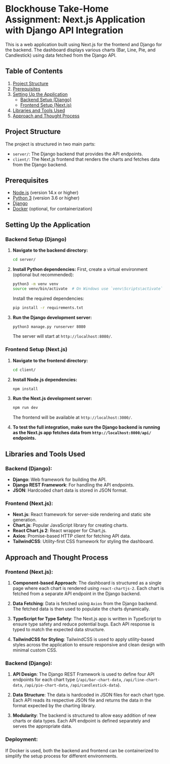 # Blockhouse Take-Home Assignment: Next.js Application with Django API Integration

This is a web application built using Next.js for the frontend and Django for the backend. The dashboard displays various charts (Bar, Line, Pie, and Candlestick) using data fetched from the Django API.

## Table of Contents
1. [Project Structure](#project-structure)
2. [Prerequisites](#prerequisites)
3. [Setting Up the Application](#setting-up-the-application)
   - [Backend Setup (Django)](#backend-setup-django)
   - [Frontend Setup (Next.js)](#frontend-setup-nextjs)
4. [Libraries and Tools Used](#libraries-and-tools-used)
5. [Approach and Thought Process](#approach-and-thought-process)

## Project Structure

The project is structured in two main parts:
- `server/`: The Django backend that provides the API endpoints.
- `client/`: The Next.js frontend that renders the charts and fetches data from the Django backend.

## Prerequisites
- [Node.js](https://nodejs.org/en/) (version 14.x or higher)
- [Python 3](https://www.python.org/) (version 3.6 or higher)
- [Django](https://www.djangoproject.com/)
- [Docker](https://www.docker.com/) (optional, for containerization)

## Setting Up the Application

### Backend Setup (Django)

1. **Navigate to the backend directory:**
   ```bash
   cd server/
   ```

2. **Install Python dependencies:**
   First, create a virtual environment (optional but recommended):
   ```bash
   python3 -m venv venv
   source venv/bin/activate  # On Windows use `venv\Scripts\activate`
   ```

   Install the required dependencies:
   ```bash
   pip install -r requirements.txt
   ```

3. **Run the Django development server:**
   ```bash
   python3 manage.py runserver 8080
   ```

   The server will start at `http://localhost:8080/`.

### Frontend Setup (Next.js)

1. **Navigate to the frontend directory:**
   ```bash
   cd client/
   ```

2. **Install Node.js dependencies:**
   ```bash
   npm install
   ```

3. **Run the Next.js development server:**
   ```bash
   npm run dev
   ```

   The frontend will be available at `http://localhost:3000/`.

4. **To test the full integration, make sure the Django backend is running as the Next.js app fetches data from `http://localhost:8000/api/` endpoints.**

## Libraries and Tools Used

### Backend (Django):
- **Django**: Web framework for building the API.
- **Django REST Framework**: For handling the API endpoints.
- **JSON**: Hardcoded chart data is stored in JSON format.

### Frontend (Next.js):
- **Next.js**: React framework for server-side rendering and static site generation.
- **Chart.js**: Popular JavaScript library for creating charts.
- **React Chart.js 2**: React wrapper for Chart.js.
- **Axios**: Promise-based HTTP client for fetching API data.
- **TailwindCSS**: Utility-first CSS framework for styling the dashboard.

## Approach and Thought Process

### Frontend (Next.js):
1. **Component-based Approach**: The dashboard is structured as a single page where each chart is rendered using `react-chartjs-2`. Each chart is fetched from a separate API endpoint in the Django backend.
   
2. **Data Fetching**: Data is fetched using `Axios` from the Django backend. The fetched data is then used to populate the charts dynamically.
   
3. **TypeScript for Type Safety**: The Next.js app is written in TypeScript to ensure type safety and reduce potential bugs. Each API response is typed to match the expected data structure.

4. **TailwindCSS for Styling**: TailwindCSS is used to apply utility-based styles across the application to ensure responsive and clean design with minimal custom CSS.

### Backend (Django):
1. **API Design**: The Django REST Framework is used to define four API endpoints for each chart type (`/api/bar-chart-data`, `/api/line-chart-data`, `/api/pie-chart-data`, `/api/candlestick-data`).
   
2. **Data Structure**: The data is hardcoded in JSON files for each chart type. Each API reads its respective JSON file and returns the data in the format expected by the charting library.

3. **Modularity**: The backend is structured to allow easy addition of new charts or data types. Each API endpoint is defined separately and serves the appropriate data.

### Deployment:
If Docker is used, both the backend and frontend can be containerized to simplify the setup process for different environments.
